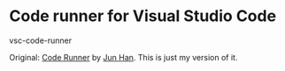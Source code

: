 # Code runner for Visual Studio Code
vsc-code-runner

Original: [Code Runner](https://github.com/formulahendry/vscode-code-runner) by [Jun Han](https://github.com/formulahendry). This is just my version of it.